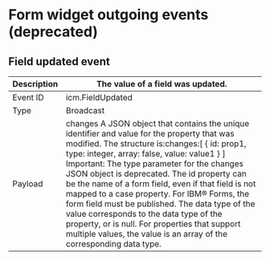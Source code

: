 # Form widget outgoing events (deprecated)

## Field updated event

| Description   | The value of a field was updated.                                                                                                                                                                                                                                                                                                                                                                                                                                                                                                                                                                                                   |
|---------------|-------------------------------------------------------------------------------------------------------------------------------------------------------------------------------------------------------------------------------------------------------------------------------------------------------------------------------------------------------------------------------------------------------------------------------------------------------------------------------------------------------------------------------------------------------------------------------------------------------------------------------------|
| Event ID      | icm.FieldUpdated                                                                                                                                                                                                                                                                                                                                                                                                                                                                                                                                                                                                                    |
| Type          | Broadcast                                                                                                                                                                                                                                                                                                                                                                                                                                                                                                                                                                                                                           |
| Payload       | changes A JSON object that contains the unique identifier and value for the property that was modified. The structure is:changes:[   {   id: prop1,   type: integer,   array: false,   value: value1   } ] Important: The type parameter for the changes JSON object is deprecated. The id property can be the name of a form field, even if that field is not mapped to a case property. For IBM® Forms, the form field must be published. The data type of the value corresponds to the data type of the property, or is null. For properties that support multiple values, the value is an array of the corresponding data type. |